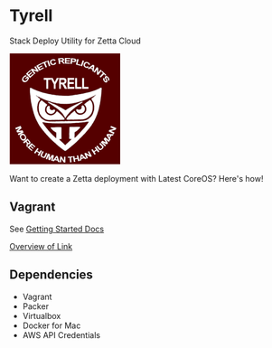 # Tyrell

Stack Deploy Utility for Zetta Cloud

![tyrell-logo](assets/tyrell.png)

Want to create a Zetta deployment with Latest CoreOS? Here's how!

## Vagrant

See [Getting Started Docs](https://github.com/apigee-internal/tyrell/wiki/Getting-Started-with-Tyrell)

[Overview of Link](https://github.com/apigee-internal/tyrell/wiki)

## Dependencies

- Vagrant
- Packer
- Virtualbox
- Docker for Mac
- AWS API Credentials

